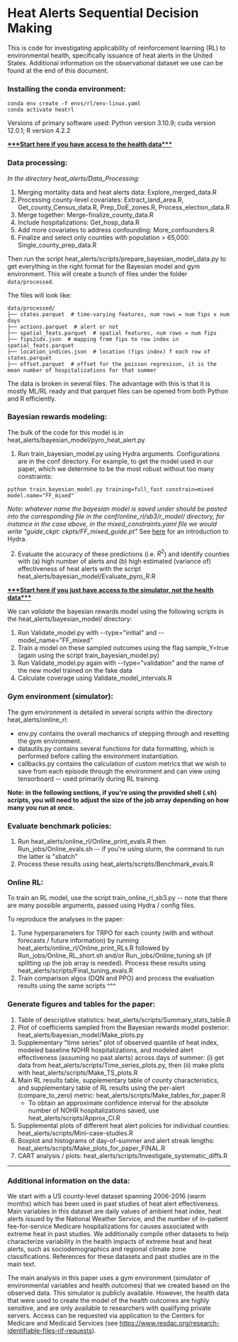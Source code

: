 # Heat Alerts Sequential Decision Making 

This is code for investigating applicability of reinforcement learning (RL) to environmental health, specifically issuance of heat alerts in the United States. Additional information on the observational dataset we use can be found at the end of this document.

### Installing the conda environment:
```
conda env create -f envs/rl/env-linux.yaml
conda activate heatrl
```

Versions of primary software used: Python version 3.10.9; cuda version 12.0.1; R version 4.2.2

<ins>**\*\*\*Start here if you have access to the health data\*\*\***</ins>

### Data processing:
*In the directory heat_alerts/Data_Processing:*
1. Merging mortality data and heat alerts data: Explore_merged_data.R
2. Processing county-level covariates: Extract_land_area.R, Get_county_Census_data.R, Prep_DoE_zones.R, Process_election_data.R
3. Merge together: Merge-finalize_county_data.R
4. Include hospitalizations: Get_hosp_data.R
5. Add more covariates to address confounding: More_confounders.R
6. Finalize and select only counties with population > 65,000: Single_county_prep_data.R

Then run the script heat_alerts/scripts/prepare_bayesian_model_data.py to get everything in the right format for the Bayesian model and gym environment. This will create a bunch of files under the folder `data/processed`. 

The files will look like:

```
data/processed/
├── states.parquet  # time-varying features, num rows = num fips x num days
├── actions.parquet  # alert or not
├── spatial_feats.parquet  # spatial features, num rows = num fips 
├── fips2idx.json  # mapping from fips to row index in spatial_feats.parquet
├── location_indices.json  # location (fips index) f each row of states.parquet
├── offset.parquet  # offset for the poisson regresison, it is the mean number of hospitalizations for that summer
```
The data is broken in several files. The advantage with this is that it is mostly ML/RL ready and that parquet files can be opened from both Python and R efficiently.

### Bayesian rewards modeling:

The bulk of the code for this model is in heat_alerts/bayesian_model/pyro_heat_alert.py

1. Run train_bayesian_model.py using Hydra arguments. Configurations are in the conf directory. For example, to get the model used in our paper, which we determine to be the most robust without too many constraints:
```
python train_bayesian_model.py training=full_fast constrain=mixed model.name="FF_mixed"
```
*Note: whatever name the bayesian model is saved under should be pasted into the corresponding file in the conf/online_rl/sb3/r_model/ directory, for instance in the case above, in the mixed_constraints.yaml file we would write "guide_ckpt: ckpts/FF_mixed_guide.pt"*
See [here](https://hydra.cc/docs/intro/) for an introduction to Hydra. <br>

2. Evaluate the accuracy of these predictions (i.e. $R^2$) and identify counties with (a) high number of alerts and (b) high estimated (variance of) effectiveness of heat alerts with the script heat_alerts/bayesian_model/Evaluate_pyro_R.R

<ins>**\*\*\*Start here if you just have access to the simulator, not the health data\*\*\***</ins>

We can *validate* the bayesian rewards model using the following scripts in the heat_alerts/bayesian_model/ directory:
1. Run Validate_model.py with --type="initial" and --model_name="FF_mixed"
2. Train a model on these sampled outcomes using the flag sample_Y=true (again using the script train_bayesian_model.py)
3. Run Validate_model.py again with --type="validation" and the name of the new model trained on the fake data
4. Calculate coverage using Validate_model_intervals.R

### Gym environment (simulator):

The gym environment is detailed in several scripts within the directory heat_alerts/online_rl:
 * env.py contains the overall mechanics of stepping through and resetting the gym environment.
 * datautils.py contains several functions for data formatting, which is performed before calling the environment instantiation.
 * callbacks.py contains the calculation of custom metrics that we wish to save from each episode through the environment and can view using tensorboard -- used primarily during RL training.

**Note: in the following sections, if you're using the provided shell (.sh) scripts, you will need to adjust the size of the job array depending on how many you run at once.**

### Evaluate benchmark policies:

1. Run heat_alerts/online_rl/Online_print_evals.R then Run_jobs/Online_evals.sh -- if you're using slurm, the command to run the latter is "sbatch"
2. Process these results using heat_alerts/scripts/Benchmark_evals.R

### Online RL:
To train an RL model, use the script train_online_rl_sb3.py -- note that there are many possible arguments, passed using Hydra / config files. 

To reproduce the analyses in the paper: 

1. Tune hyperparameters for TRPO for each county (with and without forecasts / future information) by running heat_alerts/online_rl/Online_print_RLs.R followed by Run_jobs/Online_RL_short.sh and/or Run_jobs/Online_tuning.sh (if splitting up the job array is needed). Process these results using heat_alerts/scripts/Final_tuning_evals.R
2. Train comparison algos (DQN and PPO) and process the evaluation results using the same scripts ^^^

### Generate figures and tables for the paper:
1. Table of descriptive statistics: heat_alerts/scripts/Summary_stats_table.R
2. Plot of coefficients sampled from the Bayesian rewards model posterior: heat_alerts/bayesian_model/Make_plots.py
3. Supplementary "time series" plot of observed quantile of heat index, modeled baseline NOHR hospitalizations, and modeled alert effectiveness (assuming no past alerts) across days of summer: (i) get data from heat_alerts/scripts/Time_series_plots.py, then (ii) make plots with heat_alerts/scripts/Make_TS_plots.R
4. Main RL results table, supplementary table of county characteristics, and supplementary table of RL results using the per-alert (compare_to_zero) metric: heat_alerts/scripts/Make_tables_for_paper.R
   - To obtain an approximate confidence interval for the absolute number of NOHR hospitalizations saved, use heat_alerts/scripts/Approx_CI.R
6. Supplemental plots of different heat alert policies for individual counties: heat_alerts/scripts/Mini-case-studies.R
7. Boxplot and histograms of day-of-summer and alert streak lengths: heat_alerts/scripts/Make_plots_for_paper_FINAL.R
8. CART analysis / plots: heat_alerts/scripts/Investigate_systematic_diffs.R

****

### Additional information on the data:

We start with a US county-level dataset spanning 2006-2016 (warm months) which has been used in past studies of heat alert effectiveness. Main variables in this dataset are daily values of ambient heat index, heat alerts issued by the National Weather Service, and the number of in-patient fee-for-service Medicare hospitalizations for causes associated with extreme heat in past studies. We additionally compile other datasets to help characterize variability in the health impacts of extreme heat and heat alerts, such as sociodemographics and regional climate zone classifications. References for these datasets and past studies are in the main text.

The main analysis in this paper uses a gym environment (simulator of environmental variables and health outcomes) that we created based on the observed data. This simulator is publicly available. However, the health data that were used to create the model of the health outcomes are highly sensitive, and are only available to researchers with qualifying private servers. Access can be requested via application to the Centers for Medicare and Medicaid Services (see https://www.resdac.org/research-identifiable-files-rif-requests). 

